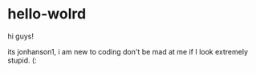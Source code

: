 # hello-wolrd

hi guys!

its jonhanson1, i am new to coding don't be mad at me if I look extremely stupid. (:
